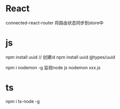 # React
connected-react-router  将路由状态同步到store中

# js
npm install uuid  // 创建id
npm install uuid @types/uuid

npm i nodemon -g  监视node js
nodemon xxx.js

# ts
npm i ts-node -g